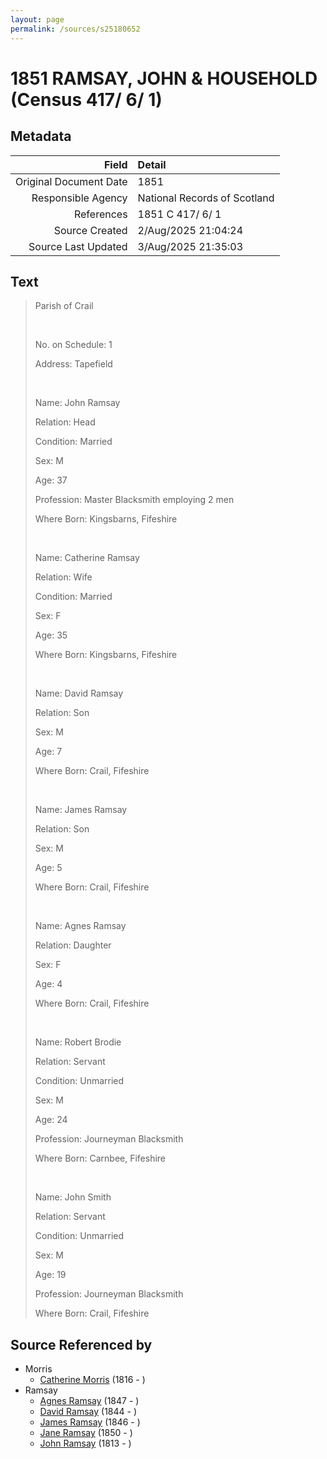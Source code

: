 ```yaml
---
layout: page
permalink: /sources/s25180652
---
```


# 1851 RAMSAY, JOHN & HOUSEHOLD (Census 417/ 6/ 1)

## Metadata

Field | Detail
---:|:---
Original Document Date | 1851
Responsible Agency | National Records of Scotland
References | 1851 C 417/ 6/ 1
Source Created | 2/Aug/2025 21:04:24
Source Last Updated | 3/Aug/2025 21:35:03

## Text

> Parish of Crail
>
> <br/>
>
> No. on Schedule: 1
>
> Address: Tapefield
>
> <br/>
>
> Name: John Ramsay
>
> Relation: Head
>
> Condition: Married
>
> Sex: M
>
> Age: 37
>
> Profession: Master Blacksmith employing 2 men
>
> Where Born: Kingsbarns, Fifeshire
>
> <br/>
>
> Name: Catherine Ramsay
>
> Relation: Wife
>
> Condition: Married
>
> Sex: F
>
> Age: 35
>
> Where Born: Kingsbarns, Fifeshire
>
> <br/>
>
> Name: David Ramsay
>
> Relation: Son
>
> Sex: M
>
> Age: 7
>
> Where Born: Crail, Fifeshire
>
> <br/>
>
> Name: James Ramsay
>
> Relation: Son
>
> Sex: M
>
> Age: 5
>
> Where Born: Crail, Fifeshire
>
> <br/>
>
> Name: Agnes Ramsay
>
> Relation: Daughter
>
> Sex: F
>
> Age: 4
>
> Where Born: Crail, Fifeshire
>
> <br/>
>
> Name: Robert Brodie
>
> Relation: Servant
>
> Condition: Unmarried
>
> Sex: M
>
> Age: 24
>
> Profession: Journeyman Blacksmith
>
> Where Born: Carnbee, Fifeshire
>
> <br/>
>
> Name: John Smith
>
> Relation: Servant
>
> Condition: Unmarried
>
> Sex: M
>
> Age: 19
>
> Profession: Journeyman Blacksmith
>
> Where Born: Crail, Fifeshire
>

## Source Referenced by

* Morris
  * [Catherine Morris](../people/@33882736@-catherine-morris-b1816-d.md) (1816 - )
* Ramsay
  * [Agnes Ramsay](../people/@73804628@-agnes-ramsay-b1847-d.md) (1847 - )
  * [David Ramsay](../people/@17577117@-david-ramsay-b1844-d.md) (1844 - )
  * [James Ramsay](../people/@5972344@-james-ramsay-b1846-d.md) (1846 - )
  * [Jane Ramsay](../people/@25940269@-jane-ramsay-b1850-d.md) (1850 - )
  * [John Ramsay](../people/@33817858@-john-ramsay-b1813-d.md) (1813 - )
